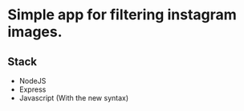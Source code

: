 <h1>Simple app for filtering instagram images.</h1>


<h2>Stack</h2>
<ul>
	<li>NodeJS</li>
	<li>Express</li>
	<li>Javascript (With the new syntax)</li>
</ul>
